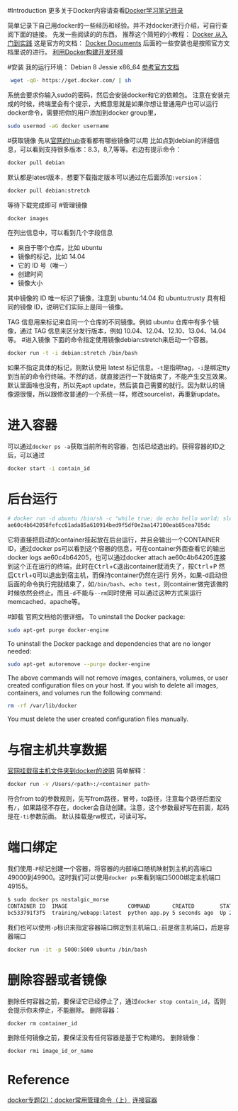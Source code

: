 #Introduction
更多关于Docker内容请查看[Docker学习笔记目录](http://www.findspace.name/easycoding/1698)

简单记录下自己用docker的一些经历和经验。并不对docker进行介绍，可自行查阅下面的链接。
先发一些阅读的的东西。
推荐这个简短的小教程：
[Docker 从入门到实践](http://dockerpool.com/static/books/docker_practice/index.html)
这是官方的文档：
[Docker Documents](https://docs.docker.com/mac/)
后面的一些安装也是按照官方文档里说的进行。
[利用Docker构建开发环境](http://tech.uc.cn/?p=2726)

#安装
我的运行环境：
Debian 8 Jessie x86_64
[参考官方文档](https://docs.docker.com/linux/step_one/)
```bash
 wget -qO- https://get.docker.com/ | sh
```
系统会要求你输入sudo的密码，然后会安装docker和它的依赖包。
注意在安装完成的时候，终端里会有个提示，大概意思就是如果你想让普通用户也可以运行docker命令，需要把你的用户添加到docker group里，
```bash
sudo usermod -aG docker username
```
#获取镜像
先从[官网的hub](https://hub.docker.com/explore/)查看都有哪些镜像可以用
比如点到debian的详细信息，可以看到支持很多版本：8.3，8,7,等等。右边有提示命令：
```bash
docker pull debian
```
默认都是latest版本，想要下载指定版本可以通过在后面添加`:version`：
```bash
docker pull debian:stretch
```
等待下载完成即可
#管理镜像
```bash
docker images
```
在列出信息中，可以看到几个字段信息

+ 来自于哪个仓库，比如 ubuntu
+ 镜像的标记，比如 14.04
+ 它的 ID 号（唯一）
+ 创建时间
+ 镜像大小

其中镜像的 ID 唯一标识了镜像，注意到 ubuntu:14.04 和 ubuntu:trusty 具有相同的镜像 ID，说明它们实际上是同一镜像。

TAG 信息用来标记来自同一个仓库的不同镜像。例如 ubuntu 仓库中有多个镜像，通过 TAG 信息来区分发行版本，例如 10.04、12.04、12.10、13.04、14.04 等。
#进入镜像
下面的命令指定使用镜像debian:stretch来启动一个容器。
```bash
docker run -t -i debian:stretch /bin/bash
```
如果不指定具体的标记，则默认使用 latest 标记信息。`-t`是指明tag，`-i`是绑定tty到当前的命令行终端。不然的话，就直接运行一下就结束了，不能产生交互效果。
默认里面啥也没有，所以先apt update，然后装自己需要的就行。因为默认的镜像源很慢，所以跟修改普通的一个系统一样，修改sourcelist，再重新update。
# 进入容器
可以通过`docker ps -a`获取当前所有的容器，包括已经退出的。获得容器的ID之后，可以通过
```bash
docker start -i contain_id
```

# 后台运行

```bash
# docker run -d ubuntu /bin/sh -c "while true; do echo hello world; sleep 2; done"
ae60c4b642058fefcc61ada85a610914bed9f5df0e2aa147100eab85cea785dc
```
它将直接把启动的container挂起放在后台运行，并且会输出一个CONTAINER ID，通过docker ps可以看到这个容器的信息，可在container外面查看它的输出docker logs ae60c4b64205，也可以通过docker attach ae60c4b64205连接到这个正在运行的终端，此时在<kbd>Ctrl</kbd>+<kbd>C</kbd>退出container就消失了，按<kbd>Ctrl</kbd>+<kbd>P</kbd> 然后<kbd>Ctrl</kbd>+<kbd>Q</kbd>可以退出到宿主机，而保持container仍然在运行
另外，如果-d启动但后面的命令执行完就结束了，如`/bin/bash`、`echo test`，则container做完该做的时候依然会终止。而且`-d`不能与`--rm`同时使用
可以通过这种方式来运行memcached、apache等。



#卸载
官网文档给的很详细，
To uninstall the Docker package:
```bash
sudo apt-get purge docker-engine
```
To uninstall the Docker package and dependencies that are no longer needed:
```bash
sudo apt-get autoremove --purge docker-engine
```
The above commands will not remove images, containers, volumes, or user created configuration files on your host. If you wish to delete all images, containers, and volumes run the following command:
```bash
rm -rf /var/lib/docker
```
You must delete the user created configuration files manually.
# 与宿主机共享数据
[官网挂载宿主机文件夹到docker的说明](https://docs.docker.com/engine/userguide/dockervolumes/#mount-a-host-directory-as-a-data-volume)
简单解释：
```bash
docker run -v /Users/<path>:/<container path>
```
符合from to的参数规则，先写from路径，冒号，to路径，注意每个路径后面没有`/`，如果路径不存在，docker会自动创建。注意，这个参数最好写在前面，起码是在`-ti`参数前面。
默认挂载是rw模式，可读可写。

# 端口绑定
我们使用`-P`标记创建一个容器，将容器的内部端口随机映射到主机的高端口49000到49900。这时我们可以使用`docker ps`来看到端口5000绑定主机端口49155。
```bash
$ sudo docker ps nostalgic_morse
CONTAINER ID  IMAGE                   COMMAND       CREATED        STATUS        PORTS                    NAMES
bc533791f3f5  training/webapp:latest  python app.py 5 seconds ago  Up 2 seconds  0.0.0.0:49155->5000/tcp  nostalgic_morse
```
我们也可以使用`-p`标识来指定容器端口绑定到主机端口,`:`前是宿主机端口，后是容器端口
```bash
docker run -it -p 5000:5000 ubuntu /bin/bash
```
# 删除容器或者镜像
删除任何容器之前，要保证它已经停止了，通过`docker stop contain_id`，否则会提示你未停止，不能删除。
删除容器：
```bash
docker rm container_id
```
删除任何镜像之前，要保证没有任何容器是基于它构建的。
删除镜像：
```bash
docker rmi image_id_or_name
```


# Reference
[docker专题(2)：docker常用管理命令（上）](https://segmentfault.com/a/1190000000751601)
[连接容器](http://www.widuu.com/docker/userguide/dockerlinks.html)